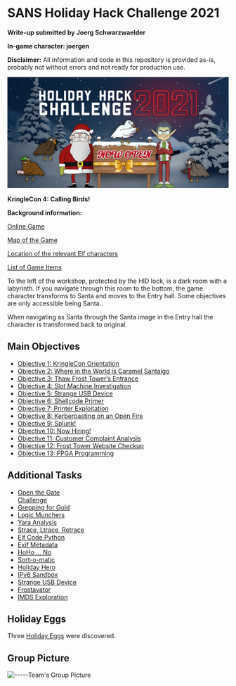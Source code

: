 <h1 id="sans-holiday-hack-challenge-2021">SANS Holiday Hack Challenge 2021</h1>
<p><strong>Write-up submitted by Joerg Schwarzwaelder</strong></p>
<p><strong>In-game character: joergen</strong></p>
<p><strong>Disclaimer:</strong> All information and code in this repository is provided as-is, probably not without errors and not ready for production use.</p>
<p><img src="https://github.com/joergschwarzwaelder/hhc2021/blob/master/hhc2021-logo.jpg" alt="HHC2021 Logo"></p>
<p><strong>KringleCon 4: Calling Birds!</strong></p>
<p><strong>Background information:</strong></p>
<p><a href="https://2021.kringlecon.com/">Online Game</a></p>
<p><a href="https://github.com/joergschwarzwaelder/hhc2021/blob/master/Map.md">Map of the Game</a></p>
<p><a href="https://github.com/joergschwarzwaelder/hhc2021/blob/master/Elf%20Directory.md">Location of the relevant Elf characters</a></p>
<p><a href="https://github.com/joergschwarzwaelder/hhc2021/blob/master/Items.md">List of Game Items</a></p>
<p>To the left of the workshop, protected by the HID lock, is a dark room with a labyrinth. If you navigate through this room to the bottom, the game character transforms to Santa and moves to the Entry hall. Some objectives are only accessible being Santa.</p>
<p>When navigating as Santa through the Santa image in the Entry hall the character is transformed back to original.</p>
<h2 id="main-objectives">Main Objectives</h2>
<ul>
<li><a href="https://github.com/joergschwarzwaelder/hhc2021/tree/master/Objective-1">Objective 1: KringleCon Orientation</a></li>
<li><a href="https://github.com/joergschwarzwaelder/hhc2021/tree/master/Objective-2">Objective 2: Where in the World is Caramel Santaigo</a></li>
<li><a href="https://github.com/joergschwarzwaelder/hhc2021/tree/master/Objective-3">Objective 3: Thaw Frost Tower’s Entrance</a></li>
<li><a href="https://github.com/joergschwarzwaelder/hhc2021/tree/master/Objective-4">Objective 4: Slot Machine Investigation</a></li>
<li><a href="https://github.com/joergschwarzwaelder/hhc2021/tree/master/Objective-5">Objective 5: Strange USB Device</a></li>
<li><a href="https://github.com/joergschwarzwaelder/hhc2021/tree/master/Objective-6">Objective 6: Shellcode Primer</a></li>
<li><a href="https://github.com/joergschwarzwaelder/hhc2021/tree/master/Objective-7">Objective 7: Printer Exploitation</a></li>
<li><a href="https://github.com/joergschwarzwaelder/hhc2021/tree/master/objective-8">Objective 8: Kerberoasting on an Open Fire</a></li>
<li><a href="https://github.com/joergschwarzwaelder/hhc2021/tree/master/Objective-9">Objective 9: Splunk!</a></li>
<li><a href="https://github.com/joergschwarzwaelder/hhc2021/tree/master/Objective-10">Objective 10: Now Hiring!</a></li>
<li><a href="https://github.com/joergschwarzwaelder/hhc2021/tree/master/Objective-11">Objective 11: Customer Complaint Analysis</a></li>
<li><a href="https://github.com/joergschwarzwaelder/hhc2021/tree/master/Objective-12">Objective 12: Frost Tower Website Checkup</a></li>
<li><a href="https://github.com/joergschwarzwaelder/hhc2021/tree/master/Objective-13">Objective 13: FPGA Programming</a></li>
</ul>
<h2 id="additional-tasks">Additional Tasks</h2>
<ul>
<li><a href="https://github.com/joergschwarzwaelder/hhc2020/blob/master/Additional/33.6%20kbps%20challenge.md">Open the Gate<br>
Challenge</a></li>
<li><a href="https://github.com/joergschwarzwaelder/hhc2020/blob/master/Additional/CAN%20Bus%20Investigation.md">Grepping for Gold</a></li>
<li><a href="https://github.com/joergschwarzwaelder/hhc2020/blob/master/Additional/Elf%20C0de.md">Logic Munchers</a></li>
<li><a href="https://github.com/joergschwarzwaelder/hhc2020/blob/master/Additional/Kringle%20Kiosk.md">Yara Analysis</a></li>
<li><a href="https://github.com/joergschwarzwaelder/hhc2020/blob/master/Additional/Linux%20Primer.md">Strace, Ltrace, Retrace</a></li>
<li><a href="https://github.com/joergschwarzwaelder/hhc2020/blob/master/Additional/Redis%20Bug%20Hunt.md">Elf Code Python</a></li>
<li><a href="https://github.com/joergschwarzwaelder/hhc2020/blob/master/Additional/Scapy%20Prepper.md">Exif Metadata</a></li>
<li><a href="https://github.com/joergschwarzwaelder/hhc2020/blob/master/Additional/Snowball%20Game.md">HoHo … No</a></li>
<li><a href="https://github.com/joergschwarzwaelder/hhc2020/blob/master/Additional/Sort-o-matic.md">Sort-o-matic</a></li>
<li><a href="https://github.com/joergschwarzwaelder/hhc2020/blob/master/Additional/Speaker%20UNPrep.md">Holiday Hero</a></li>
<li><a href="https://github.com/joergschwarzwaelder/hhc2020/blob/master/Additional/Unescape%20Tmux.md">IPv6 Sandbox</a></li>
<li><a href="https://github.com/joergschwarzwaelder/hhc2020/blob/master/Additional/Unescape%20Tmux.md">Strange USB Device</a></li>
<li><a href="https://github.com/joergschwarzwaelder/hhc2020/blob/master/Additional/Unescape%20Tmux.md">Frostavator</a></li>
<li><a href="https://github.com/joergschwarzwaelder/hhc2020/blob/master/Additional/Unescape%20Tmux.md">IMDS Exploration</a></li>
</ul>
<h2 id="holiday-eggs">Holiday Eggs</h2>
<p>Three <a href="https://github.com/joergschwarzwaelder/hhc2020/blob/master/Holiday%20Eggs.md">Holiday Eggs</a> were discovered.</p>
<h2 id="group-picture">Group Picture</h2>
<p><img src="https://github.com/joergschwarzwaelder/hhc2020/blob/master/Group%20Picture.png-----" alt="-----Team's Group Picture"></p>


